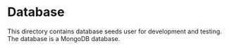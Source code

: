 # Database

This directory contains database seeds user for development and testing. The database is a MongoDB database.
